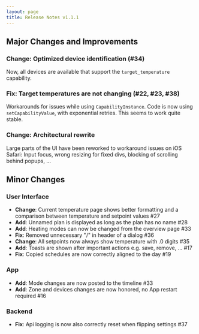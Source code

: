 ```yaml
---
layout: page
title: Release Notes v1.1.1
---
```


## Major Changes and Improvements

### **Change**: Optimized device identification (#34)
Now, all devices are available that support the `target_temperature` capability.

### **Fix**: Target temperatures are not changing (#22, #23, #38)
Workarounds for issues while using `CapabilityInstance`. Code is now using `setCapabilityValue`, with exponential retries. This seems to work quite stable.

### **Change**: Architectural rewrite
Large parts of the UI have been reworked to workaround issues on iOS Safari: Input focus, wrong resizing for fixed divs, blocking of scrolling behind popups, ...

## Minor Changes

### User Interface
- **Change**: Current temperature page shows better formatting and a comparison between temperature and setpoint values #27
- **Add**: Unnamed plan is displayed as long as the plan has no name #28
- **Add**: Heating modes can now be changed from the overview page #33 
- **Fix**: Removed unnecessary "/" in header of a dialog #36
- **Change**: All setpoints now always show temperature with .0 digits #35 
- **Add**: Toasts are shown after important actions e.g. save, remove, ... #17 
- **Fix**: Copied schedules are now correctly aligned to the day #19 

### App
- **Add**: Mode changes are now posted to the timeline #33
- **Add**: Zone and devices changes are now honored, no App restart required #16 

### Backend
- **Fix**: Api logging is now also correctly reset when flipping settings #37 
